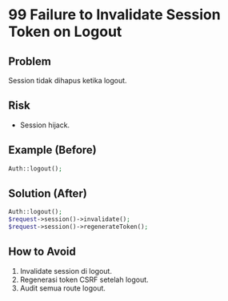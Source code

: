 # 99 Failure to Invalidate Session Token on Logout

## Problem
Session tidak dihapus ketika logout.

## Risk
- Session hijack.

## Example (Before)
```php
Auth::logout();
```

## Solution (After)
```php
Auth::logout();
$request->session()->invalidate();
$request->session()->regenerateToken();
```

## How to Avoid
1. Invalidate session di logout.
2. Regenerasi token CSRF setelah logout.
3. Audit semua route logout.
